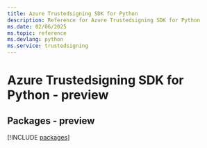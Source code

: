 ```yaml
---
title: Azure Trustedsigning SDK for Python
description: Reference for Azure Trustedsigning SDK for Python
ms.date: 02/06/2025
ms.topic: reference
ms.devlang: python
ms.service: trustedsigning
---
```

# Azure Trustedsigning SDK for Python - preview
## Packages - preview
[!INCLUDE [packages](trustedsigning-index.md)]